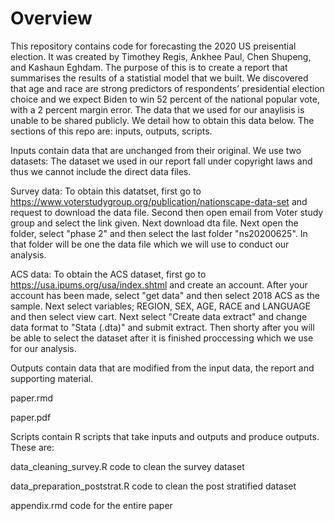 # Overview 

This repository contains code for forecasting the 2020 US preisential election. It was created by Timothey Regis, Ankhee Paul, Chen Shupeng, and Kashaun Eghdam. The purpose of this is to create a report that summarises the results of a statistial model that we built. We discovered that age and race are strong predictors of respondents’ presidential election choice and we expect Biden to win 52 percent of the national popular vote, with a 2 percent margin error. The data that we used for our anaylisis is unable to be shared publicly. We detail how to obtain this data below. The sections of this repo are: inputs, outputs, scripts.

Inputs contain data that are unchanged from their original. We use two datasets: 
The dataset we used in our report fall under copyright laws and thus we cannot include the direct data files.

Survey data: 
To obtain this datatset, first go to https://www.voterstudygroup.org/publication/nationscape-data-set and request to download the data file. Second then open email from Voter study group and select the link given. Next download dta file. Next open the folder, select "phase 2" and then select the last folder "ns20200625". In that folder will be one the data file which we will use to conduct our analysis.

ACS data:
To obtain the ACS dataset, first go to https://usa.ipums.org/usa/index.shtml and create an account. After 
your account has been made, select "get data" and then select 2018 ACS as the sample. Next select variables;
REGION, SEX, AGE, RACE and LANGUAGE and then select view cart. Next select "Create data extract" and change data format to "Stata (.dta)" and submit extract. Then shorty after you will be able to select the dataset after it 
is finished proccessing which we use for our analysis. 

Outputs contain data that are modified from the input data, the report and supporting material.

paper.rmd

paper.pdf

Scripts contain R scripts that take inputs and outputs and produce outputs. These are:

data_cleaning_survey.R
code to clean the survey dataset

data_preparation_poststrat.R
code to clean the post stratified dataset

appendix.rmd
code for the entire paper
